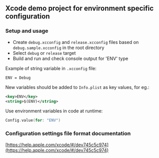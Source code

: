 ## Xcode demo project for environment specific configuration

### Setup and usage

- Create `debug.xcconfig` and `release.xcconfig` files based on `debug.sample.xcconfig` in the root directory 
- Select `debug` or `release` target 
- Build and run and check console output for 'ENV' type 

Example of string variable in `.xcconfig` file:
```
ENV = Debug
```

New variables should be added to `Info.plist` as key values, for eg.:
```xml
<key>ENV</key>
<string>$(ENV)</string>
```

Use environment variables in code at runtime:
```swift
Config.value(for: "ENV")
```

### Configuration settings file format documentation
[https://help.apple.com/xcode/#/dev745c5c974](https://help.apple.com/xcode/#/dev745c5c974)